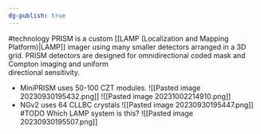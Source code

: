 ```yaml
---
dg-publish: true
---
```

#technology 
PRISM is a custom [[LAMP (Localization and Mapping Platform)|LAMP]] imager using many smaller detectors arranged in a 3D grid. PRISM detectors are designed for omnidirectional coded mask and Compton imaging and uniform  
directional sensitivity.

- MiniPRISM uses 50-100 CZT modules.
 ![[Pasted image 20230930195432.png]]
 ![[Pasted image 20231002214910.png]]
- NGv2 uses 64 CLLBC crystals
![[Pasted image 20230930195447.png]]
#TODO Which LAMP system is this?
![[Pasted image 20230930195507.png]]
